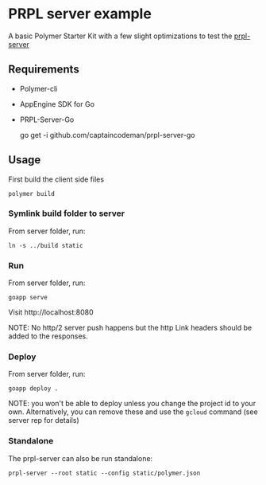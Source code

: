# PRPL server example

A basic Polymer Starter Kit with a few slight optimizations to test the [prpl-server](https://github.com/CaptainCodeman/prpl-server-go)

## Requirements

* Polymer-cli
* AppEngine SDK for Go
* PRPL-Server-Go

    go get -i github.com/captaincodeman/prpl-server-go

## Usage

First build the client side files

    polymer build

### Symlink build folder to server

From server folder, run:

    ln -s ../build static

### Run

From server folder, run:

    goapp serve

Visit http://localhost:8080

NOTE: No http/2 server push happens but the http Link headers should be added to the responses.

### Deploy

From server folder, run:

    goapp deploy .

NOTE: you won't be able to deploy unless you change the project id to your own. Alternatively, you can remove these and use the `gcloud` command (see server rep for details)

### Standalone

The prpl-server can also be run standalone:

    prpl-server --root static --config static/polymer.json